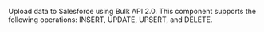 Upload data to Salesforce using Bulk API 2.0. This component supports the following operations: INSERT, UPDATE, UPSERT, and DELETE.